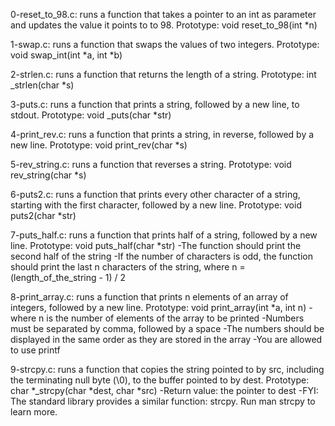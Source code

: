 0-reset_to_98.c: runs a function that takes a pointer to an int as parameter and updates the value it points to to 98.
Prototype: void reset_to_98(int *n)

1-swap.c: runs a function that swaps the values of two integers.
Prototype: void swap_int(int *a, int *b)

2-strlen.c: runs a function that returns the length of a string.
Prototype: int _strlen(char *s)

3-puts.c: runs a function that prints a string, followed by a new line, to stdout.
Prototype: void _puts(char *str)

4-print_rev.c: runs a function that prints a string, in reverse, followed by a new line.
Prototype: void print_rev(char *s)

5-rev_string.c: runs a function that reverses a string.
Prototype: void rev_string(char *s)

6-puts2.c: runs a function that prints every other character of a string, starting with the first character, followed by a new line.
Prototype: void puts2(char *str)

7-puts_half.c: runs a function that prints half of a string, followed by a new line.
Prototype: void puts_half(char *str)
-The function should print the second half of the string
-If the number of characters is odd, the function should print the last n characters of the string, where n = (length_of_the_string - 1) / 2

8-print_array.c: runs a function that prints n elements of an array of integers, followed by a new line.
Prototype: void print_array(int *a, int n)
-where n is the number of elements of the array to be printed
-Numbers must be separated by comma, followed by a space
-The numbers should be displayed in the same order as they are stored in the array
-You are allowed to use printf

9-strcpy.c: runs  a function that copies the string pointed to by src, including the terminating null byte (\0), to the buffer pointed to by dest.
Prototype: char *_strcpy(char *dest, char *src)
-Return value: the pointer to dest
-FYI: The standard library provides a similar function: strcpy. Run man strcpy to learn more.
